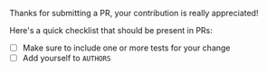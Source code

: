 Thanks for submitting a PR, your contribution is really appreciated!

Here's a quick checklist that should be present in PRs:

- [ ] Make sure to include one or more tests for your change
- [ ] Add yourself to `AUTHORS`
